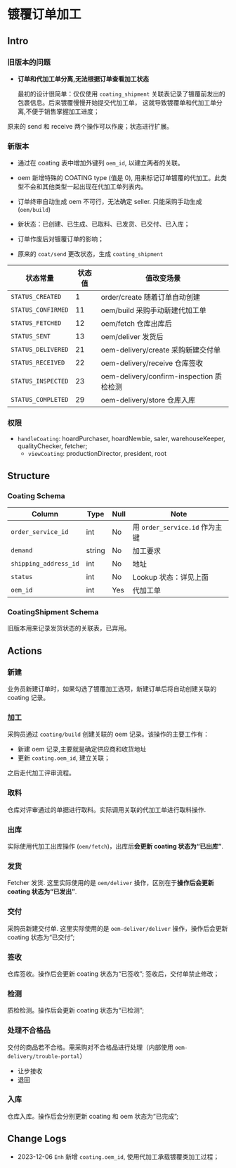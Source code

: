 # 镀覆订单加工

Intro
---------------------------------------------------------------------

### 旧版本的问题

- **订单和代加工单分离,无法根据订单查看加工状态** 
  
  最初的设计很简单：仅仅使用 `coating_shipment` 关联表记录了镀覆前发出的包裹信息。后来镀覆慢慢开始提交代加工单，
  这就导致镀覆单和代加工单分离,不便于销售掌握加工进度；

原来的 send 和 receive 两个操作可以作废；状态进行扩展。

### 新版本

- 通过在 coating 表中增加外键列 `oem_id`, 以建立两者的关联。
- oem 新增特殊的 COATING type (值是 0), 用来标记订单镀覆的代加工。此类型不会和其他类型一起出现在代加工单列表内。

- 订单终审自动生成 oem 不可行，无法确定 seller. 只能采购手动生成 (`oem/build`)
- 新状态：已创建、已生成、已取料、已发货、已交付、已入库；
- 订单作废后对镀覆订单的影响；
- 原来的 `coat/send` 更改状态，生成 `coating_shipment`

状态常量                | 状态值 | 值改变场景
------------------------|--------|------------
`STATUS_CREATED`        |   1    | order/create 随着订单自动创建
`STATUS_CONFIRMED`      |   11   | oem/build 采购手动新建代加工单
`STATUS_FETCHED`        |   12   | oem/fetch 仓库出库后
`STATUS_SENT`           |   13   | oem/deliver 发货后
`STATUS_DELIVERED`      |   21   | oem-delivery/create 采购新建交付单
`STATUS_RECEIVED`       |   22   | oem-delivery/receive 仓库签收
`STATUS_INSPECTED`      |   23   | oem-delivery/confirm-inspection 质检检测
`STATUS_COMPLETED`      |   29   | oem-delivery/store 仓库入库

### 权限

- `handleCoating`: hoardPurchaser, hoardNewbie, saler, warehouseKeeper, qualityChecker, fetcher;
    - `viewCoating`: productionDirector, president, root

Structure
---------------------------------------------------------------------
### Coating Schema
Column                              | Type      | Null | Note
------------------------------------|-----------|------|-------
`order_service_id`                  | int       | No   | 用 `order_service.id` 作为主键
`demand`                            | string    | No   | 加工要求 
`shipping_address_id`               | int       | No   | 地址
`status`                            | int       | No   | Lookup 状态：详见上面
`oem_id`                            | int       | Yes  | 代加工单

### CoatingShipment Schema

旧版本用来记录发货状态的关联表，已弃用。

Actions
---------------------------------------------------------------------
### 新建
业务员新建订单时，如果勾选了镀覆加工选项，新建订单后将自动创建关联的 coating 记录。

### 加工
采购员通过 `coating/build` 创建关联的 oem 记录。该操作的主要工作有：
- 新建 oem 记录,主要就是确定供应商和收货地址
- 更新 `coating.oem_id`, 建立关联；

之后走代加工评审流程。

### 取料
仓库对评审通过的单据进行取料。实际调用关联的代加工单进行取料操作.

### 出库
实际使用代加工出库操作 (`oem/fetch`)，出库后**会更新 coating 状态为“已出库”**.

### 发货
Fetcher 发货. 这里实际使用的是 `oem/deliver` 操作，区别在于**操作后会更新 coating 状态为“已发出”**.

### 交付
采购员新建交付单. 这里实际使用的是 `oem-deliver/deliver` 操作，操作后会更新 coating 状态为“已交付”;

### 签收
仓库签收。操作后会更新 coating 状态为“已签收”; 签收后，交付单禁止修改；

### 检测
质检检测。操作后会更新 coating 状态为“已检测”;

### 处理不合格品
交付的商品若不合格。需采购对不合格品进行处理（内部使用 `oem-delivery/trouble-portal`）

- 让步接收
- 退回

### 入库
仓库入库。操作后会分别更新 coating 和 oem 状态为“已完成”;

Change Logs
--------------------------------------------------------------------------
- 2023-12-06 `Enh` 新增 `coating.oem_id`, 使用代加工承载镀覆类加工过程；
